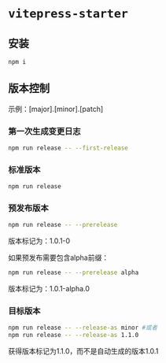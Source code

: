 # `vitepress-starter`

## 安装
```bash
npm i
```

## 版本控制
示例：[major].[minor].[patch]

### 第一次生成变更日志
```bash
npm run release -- --first-release
```

### 标准版本
```bash
npm run release
```

### 预发布版本
```bash
npm run release -- --prerelease
```
版本标记为：1.0.1-0


如果预发布需要包含alpha前缀：
```bash
npm run release -- --prerelease alpha
```
版本标记为：1.0.1-alpha.0


### 目标版本
```bash
npm run release -- --release-as minor #或者
npm run release -- --release-as 1.1.0
```
获得版本标记为1.1.0，而不是自动生成的版本1.0.1